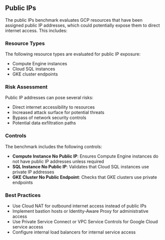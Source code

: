 ## Public IPs

The public IPs benchmark evaluates GCP resources that have been assigned public IP addresses, which could potentially expose them to direct internet access. This includes:

### Resource Types
The following resource types are evaluated for public IP exposure:
- Compute Engine instances
- Cloud SQL instances
- GKE cluster endpoints

### Risk Assessment
Public IP addresses can pose several risks:
- Direct internet accessibility to resources
- Increased attack surface for potential threats
- Bypass of network security controls
- Potential data exfiltration paths

### Controls
The benchmark includes the following controls:

- **Compute Instance No Public IP**: Ensures Compute Engine instances do not have public IP addresses unless required
- **SQL Instance No Public IP**: Validates that Cloud SQL instances use private IP addresses
- **GKE Cluster No Public Endpoint**: Checks that GKE clusters use private endpoints

### Best Practices
- Use Cloud NAT for outbound internet access instead of public IPs
- Implement bastion hosts or Identity-Aware Proxy for administrative access
- Use Private Service Connect or VPC Service Controls for Google Cloud service access
- Configure internal load balancers for internal service access 